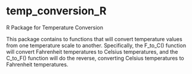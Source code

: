 # temp_conversion_R
 R Package for Temperature Conversion

This package contains to functions that will convert temperature values from one temperature scale to another.  Specifically, the F_to_C() function will convert Fahrenheit temperatures to Celsius temperatures, and the C_to_F() function will do the reverse, converting Celsius temperatures to Fahrenheit temperatures.
